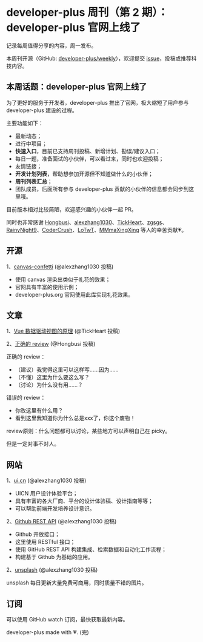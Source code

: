 # developer-plus 周刊（第 2 期）：developer-plus 官网上线了

记录每周值得分享的内容，周一发布。

本周刊开源（GitHub: [developer-plus/weekly](https://github.com/developer-plus/weekly)），欢迎提交 [issue](https://github.com/developer-plus/weekly/issues/new/choose)，投稿或推荐科技内容。

## 本周话题：developer-plus 官网上线了

为了更好的服务于开发者，developer-plus 推出了官网，极大缩短了用户参与 developer-plus 建设的过程。

主要功能如下：

- 最新动态；
- 进行中项目；
- **快速入口**，目前已支持周刊投稿、新增计划、勘误/建议入口；
- 每日一题，准备面试的小伙伴，可以看过来，同时也欢迎投稿；
- 友情链接；
- **开发计划列表**，帮助想参加开源但不知道做什么的小伙伴；
- **周刊列表汇总**；
- 团队成员，后面所有参与 developer-plus 贡献的小伙伴的信息都会同步到这里哦。

目前版本相对比较简陋，欢迎感兴趣的小伙伴一起 PR。

同时也非常感谢 [Hongbusi](https://github.com/Hongbusi)、[alexzhang1030](https://github.com/alexzhang1030)、[TickHeart](https://github.com/TickHeart)、[zgsgs](https://github.com/zgsgs)、[RainyNight9](https://github.com/RainyNight9)、[CoderCrush](https://github.com/CoderCrush)、[LoTwT](https://github.com/LoTwT)、[MMmaXingXing](https://github.com/MMmaXingXing) 等人的幸苦贡献💗。

## 开源

1、[canvas-confetti](https://github.com/catdad/canvas-confetti) (@alexzhang1030 投稿)

- 使用 canvas 渲染出类似于礼花的效果；
- 官网具有丰富的使用示例；
- developer-plus.org 官网使用此库实现礼花效果。

## 文章

1、[Vue 数据驱动视图的原理](https://juejin.cn/post/6999416188241608734) (@TickHeart 投稿)

2、[正确的 review](https://twitter.com/laixintao/status/1526596745433468930) (@Hongbusi 投稿)

正确的 review：

- （建议）我觉得这里可以这样写……因为……
- （不懂）这里为什么要这么写？
- （讨论）为什么没有用……？

错误的 review：

- 你改这里有什么用？
- 看到这里我知道你为什么总是xxx了，你这个废物！

review原则：什么问题都可以讨论，某些地方可以声明自己在 picky。

但是一定对事不对人。

## 网站

1、[ui.cn](https://www.ui.cn) (@alexzhang1030 投稿)

- UICN 用户设计体验平台；
- 具有丰富的各大厂商、平台的设计体验稿、设计指南等等；
- 可以帮助前端开发培养设计意识。

2、[Github REST API](https://docs.github.com/cn/rest) (@alexzhang1030 投稿)

- Github 开放接口；
- 这里使用 RESTful 接口；
- 使用 GitHub REST API 构建集成、检索数据和自动化工作流程；
- 构建基于 Github 为基础的应用。

2、[unsplash](https://unsplash.com) (@alexzhang1030 投稿)

unsplash 每日更新大量免费可商用，同时质量不错的图片。

## 订阅

可以使用 GitHub watch 订阅，最快获取最新内容。

developer-plus made with 💗. (完)
